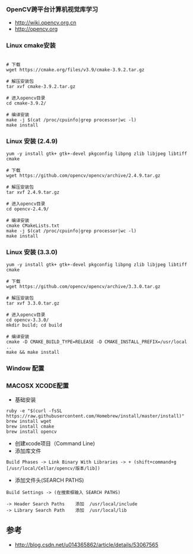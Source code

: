 ### OpenCV跨平台计算机视觉库学习

- http://wiki.opencv.org.cn
- http://opencv.org




### Linux cmake安装

```

# 下载
wget https://cmake.org/files/v3.9/cmake-3.9.2.tar.gz

# 解压安装包
tar xvf cmake-3.9.2.tar.gz

# 进入opencv目录
cd cmake-3.9.2/

# 编译安装
make -j $(cat /proc/cpuinfo|grep processor|wc -l)
make install
```

### Linux 安装 (2.4.9)

```
yum -y install gtk+ gtk+-devel pkgconfig libpng zlib libjpeg libtiff cmake

# 下载
wget https://github.com/opencv/opencv/archive/2.4.9.tar.gz

# 解压安装包
tar xvf 2.4.9.tar.gz

# 进入opencv目录
cd opencv-2.4.9/

# 编译安装
cmake CMakeLists.txt
make -j $(cat /proc/cpuinfo|grep processor|wc -l)
make install
```



### Linux 安装 (3.3.0)

```
yum -y install gtk+ gtk+-devel pkgconfig libpng zlib libjpeg libtiff cmake

# 下载
wget https://github.com/opencv/opencv/archive/3.3.0.tar.gz

# 解压安装包
tar xvf 3.3.0.tar.gz

# 进入opencv目录
cd opencv-3.3.0/
mkdir build; cd build

# 编译安装
cmake -D CMAKE_BUILD_TYPE=RELEASE -D CMAKE_INSTALL_PREFIX=/usr/local ..
make && make install
```

### Window 配置

### MACOSX XCODE配置

- 基础安装
```
ruby -e "$(curl -fsSL https://raw.githubusercontent.com/Homebrew/install/master/install)"
brew install wget
brew install cmake
brew install opencv
```

- 创建xcode项目（Command Line)
- 添加库文件
```
Build Phases -> Link Binary With Libraries -> + (shift+command+g [/usr/local/Cellar/opencv/版本/lib])
```

- 添加文件头(SEARCH PATHS)
```
Build Settings -> (在搜索框输入 SEARCH PATHS)

-> Header Search Paths    添加  /usr/local/include
-> Library Search Path    添加  /usr/local/lib
```

## 参考
- http://blog.csdn.net/u014365862/article/details/53067565
